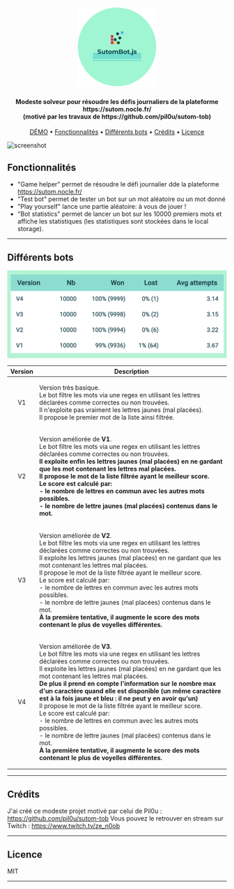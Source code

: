 <h1 align="center">
  <br>
  <img src="https://raw.githubusercontent.com/floriannicolas/SutomBot.js/main/images/logo-round.png" alt="SutomBot.js" width="180">
  <br>
</h1>

<h4 align="center">
Modeste solveur pour résoudre les défis journaliers de la plateforme https://sutom.nocle.fr/
<br>
(motivé par les travaux de https://github.com/pil0u/sutom-tob)
</h4>

<p align="center">
  <a href="https://floriannicolas.github.io/SutomBot.js/" target="_blank">DÉMO</a> •
  <a href="#fonctionnalités">Fonctionnalités</a> •
  <a href="#différents-bots">Différents bots</a> •
  <a href="#crédits">Crédits</a> •
  <a href="#licence">Licence</a>
</p>

![screenshot](https://raw.githubusercontent.com/floriannicolas/SutomBot.js/main/images/captures/game-helper.gif)
## Fonctionnalités

* "Game helper" permet de résoudre le défi journalier dde la plateforme https://sutom.nocle.fr/
* "Test bot" permet de tester un bot sur un mot aléatoire ou un mot donné
* "Play yourself" lance une partie aléatoire: à vous de jouer ! 
* "Bot statistics" permet de lancer un bot sur les 10000 premiers mots et affiche les statistiques (les statistiques sont stockées dans le local storage).

---

## Différents bots

![screenshot](https://raw.githubusercontent.com/floriannicolas/SutomBot.js/main/images/captures/statistics.png)


| Version | Description |
| :---: | :---: |
| V1 | <p align="left">Version très basique.<br>Le bot filtre les mots via une regex en utilisant les lettres déclarées comme correctes ou non trouvées.<br>Il n'exploite pas vraiment les lettres jaunes (mal placées).<br>Il propose le premier mot de la liste ainsi filtrée.</p>  |
| V2 | <p align="left">Version améliorée de <strong>V1</strong>.<br>Le bot filtre les mots via une regex en utilisant les lettres déclarées comme correctes ou non trouvées.<br><strong>Il exploite enfin les lettres jaunes (mal placées) en ne gardant que les mot contenant les lettres mal placées.<br>Il propose le mot de la liste filtrée ayant le meilleur score.<br>Le score est calculé par:<br>- le nombre de lettres en commun avec les autres mots possibles.<br>- le nombre de lettre jaunes (mal placées) contenus dans le mot.</strong></p>  |
| V3 |  <p align="left">Version améliorée de <strong>V2</strong>.<br>Le bot filtre les mots via une regex en utilisant les lettres déclarées comme correctes ou non trouvées.<br>Il exploite les lettres jaunes (mal placées)  en ne gardant que les mot contenant les lettres mal placées.<br>Il propose le mot de la liste filtrée ayant le meilleur score.<br>Le score est calculé par:<br>- le nombre de lettres en commun avec les autres mots possibles.<br>- le nombre de lettre jaunes (mal placées) contenus dans le mot.<br><strong>À la première tentative, il augmente le score des mots contenant le plus de voyelles différentes.</strong></p>  |
| V4 |  <p align="left">Version améliorée de <strong>V3</strong>.<br>Le bot filtre les mots via une regex en utilisant les lettres déclarées comme correctes ou non trouvées.<br>Il exploite les lettres jaunes (mal placées)  en ne gardant que les mot contenant les lettres mal placées.<br><strong>De plus il prend en compte l'information sur le nombre max d'un caractère quand elle est disponible (un même caractère est à la fois jaune et bleu : il ne peut y en avoir qu'un)</strong><br>Il propose le mot de la liste filtrée ayant le meilleur score.<br>Le score est calculé par:<br>- le nombre de lettres en commun avec les autres mots possibles.<br>- le nombre de lettre jaunes (mal placées) contenus dans le mot.<br><strong>À la première tentative, il augmente le score des mots contenant le plus de voyelles différentes.</strong></p>  |

---

## Crédits

J'ai créé ce modeste projet motivé par celui de Pil0u : https://github.com/pil0u/sutom-tob 
Vous pouvez le retrouver en stream sur Twitch : https://www.twitch.tv/ze_n0ob

---

## Licence

MIT

---

